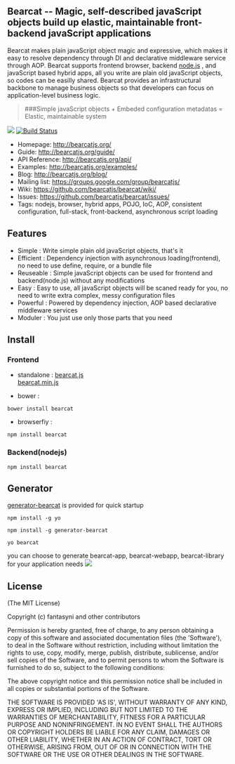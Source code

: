 ## Bearcat -- Magic, self-described javaScript objects build up elastic, maintainable front-backend javaScript applications
Bearcat makes plain javaScript object magic and expressive, which makes it easy to resolve dependency through DI and declarative middleware service through AOP. Bearcat supports frontend browser, backend [node.js](http://nodejs.org/) , and javaScript based hybrid apps, all you write are plain old javaScript objects, so codes can be easilly shared. Bearcat provides an infrastructural backbone to manage business objects so that developers can focus on application-level business logic. 

> ###Simple javaScript objects + Embeded configuration metadatas = Elastic, maintainable system 
  
![](http://bearcatnode.github.io/bearcat/images/bearcat-logo.png)
[![Build Status](https://travis-ci.org/bearcatnode/bearcat.svg?branch=master)](https://travis-ci.org/bearcatnode/bearcat)

 * Homepage: <http://bearcatjs.org/>
 * Guide: <http://bearcatjs.org/guide/>
 * API Reference: <http://bearcatjs.org/api/>
 * Examples: <http://bearcatjs.org/examples/>
 * Blog: <http://bearcatjs.org/blog/>
 * Mailing list: <https://groups.google.com/group/bearcatjs/>
 * Wiki: <https://github.com/bearcatjs/bearcat/wiki/>
 * Issues: <https://github.com/bearcatjs/bearcat/issues/>
 * Tags: nodejs, browser, hybrid apps, POJO, IoC, AOP, consistent configuration, full-stack, front-backend, asynchronous script loading

## Features
* Simple : Write simple plain old javaScript objects, that's it
* Efficient : Dependency injection with asynchronous loading(frontend), no need to use define, require, or a bundle file
* Reuseable : Simple javaScript objects can be used for frontend and backend(node.js) without any modifications
* Easy : Easy to use, all javaScript objects will be scaned ready for you, no need to write extra complex, messy configuration files
* Powerful : Powered by dependency injection, AOP based declarative middleware services
* Moduler : You just use only those parts that you need

## Install
### Frontend
* standalone : 
[bearcat.js](https://github.com/bearcatjs/bearcat/blob/0.3.x/dist/bearcat.js)  
[bearcat.min.js](https://github.com/bearcatjs/bearcat/blob/0.3.x/dist/bearcat.min.js)

* bower : 
```
bower install bearcat
```

* browserfiy : 
```
npm install bearcat
```

### Backend(nodejs)
```
npm install bearcat
```

## Generator
[generator-bearcat](https://github.com/bearcatjs/generator-bearcat) is provided for quick startup  
```
npm install -g yo
```

```
npm install -g generator-bearcat
```

```
yo bearcat
```

you can choose to generate bearcat-app, bearcat-webapp, bearcat-library for your application needs 
![](http://bearcatnode.github.io/bearcat/images/yeoman_bearcat.png)

## License

(The MIT License)

Copyright (c) fantasyni and other contributors

Permission is hereby granted, free of charge, to any person obtaining
a copy of this software and associated documentation files (the
'Software'), to deal in the Software without restriction, including
without limitation the rights to use, copy, modify, merge, publish,
distribute, sublicense, and/or sell copies of the Software, and to
permit persons to whom the Software is furnished to do so, subject to
the following conditions:

The above copyright notice and this permission notice shall be
included in all copies or substantial portions of the Software.

THE SOFTWARE IS PROVIDED 'AS IS', WITHOUT WARRANTY OF ANY KIND,
EXPRESS OR IMPLIED, INCLUDING BUT NOT LIMITED TO THE WARRANTIES OF
MERCHANTABILITY, FITNESS FOR A PARTICULAR PURPOSE AND NONINFRINGEMENT.
IN NO EVENT SHALL THE AUTHORS OR COPYRIGHT HOLDERS BE LIABLE FOR ANY
CLAIM, DAMAGES OR OTHER LIABILITY, WHETHER IN AN ACTION OF CONTRACT,
TORT OR OTHERWISE, ARISING FROM, OUT OF OR IN CONNECTION WITH THE
SOFTWARE OR THE USE OR OTHER DEALINGS IN THE SOFTWARE.
